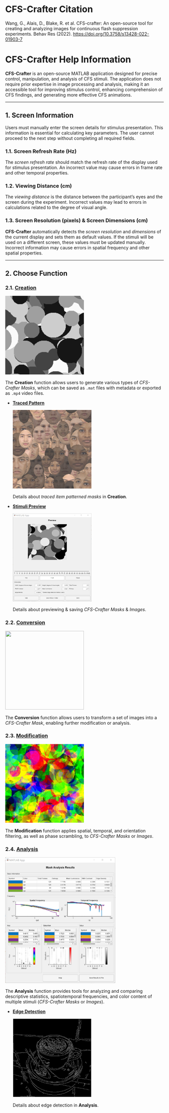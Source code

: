 # CFS-Crafter Citation
Wang, G., Alais, D., Blake, R. et al. CFS-crafter: An open-source tool for creating and analyzing images for continuous flash suppression experiments. Behav Res (2022). https://doi.org/10.3758/s13428-022-01903-7

# CFS-Crafter Help Information  

**CFS-Crafter** is an open-source MATLAB application designed for precise control, manipulation, and analysis of CFS stimuli. The application does not require prior expertise in image processing and analysis, making it an accessible tool for improving stimulus control, enhancing comprehension of CFS findings, and generating more effective CFS animations.  

---

## 1. Screen Information  

Users must manually enter the screen details for stimulus presentation. This information is essential for calculating key parameters. The user cannot proceed to the next step without completing all required fields.  

### 1.1. Screen Refresh Rate (Hz)  

The *screen refresh rate* should match the refresh rate of the display used for stimulus presentation. An incorrect value may cause errors in frame rate and other temporal properties.  

### 1.2. Viewing Distance (cm)  

The *viewing distance* is the distance between the participant’s eyes and the screen during the experiment. Incorrect values may lead to errors in calculations related to the degree of visual angle.  

### 1.3. Screen Resolution (pixels) & Screen Dimensions (cm)  

**CFS-Crafter** automatically detects the *screen resolution* and *dimensions* of the current display and sets them as default values. If the stimuli will be used on a different screen, these values must be updated manually. Incorrect information may cause errors in spatial frequency and other spatial properties.  

---

## 2. Choose Function  

### 2.1. [Creation](./Creation.html)  

<img src="https://raw.githubusercontent.com/guandongwang/cfs_crafter/main/CFS-Crafter%20Help%20Information/Images/Creation/gray_mondrain.gif" width="250" height="250">  

The **Creation** function allows users to generate various types of *CFS-Crafter Masks*, which can be saved as `.mat` files with metadata or exported as `.mp4` video files.  

- **[Traced Pattern](./Trace.html)**  

  <img src="https://raw.githubusercontent.com/guandongwang/cfs_crafter/main/CFS-Crafter%20Help%20Information/Images/Creation/traced_items/face.gif" width="250" height="250">  

  Details about *traced item patterned masks* in **Creation**.  

- **[Stimuli Preview](./Preview.html)**  

  <img src="https://raw.githubusercontent.com/guandongwang/cfs_crafter/main/CFS-Crafter%20Help%20Information/Images/Creation/preview.png" width="250" height="280">  

  Details about previewing & saving *CFS-Crafter Masks* & *Images*.  

### 2.2. [Conversion](./Conversion.html)  

<img src="https://raw.githubusercontent.com/guandongwang/cfs_crafter/main/CFS-Crafter%20Help%20Information/Images/Conversion/image_sequence.gif" width="250" height="250">  

The **Conversion** function allows users to transform a set of images into a *CFS-Crafter Mask*, enabling further modification or analysis.  

### 2.3. [Modification](./Modification.html)  

<img src="https://raw.githubusercontent.com/guandongwang/cfs_crafter/main/CFS-Crafter%20Help%20Information/Images/Modification/after_termporal_filtering.gif" width="250" height="250">  

The **Modification** function applies spatial, temporal, and orientation filtering, as well as phase scrambling, to *CFS-Crafter Masks* or *Images*.  

### 2.4. [Analysis](./Analysis.html)  

<img src="https://raw.githubusercontent.com/guandongwang/cfs_crafter/main/CFS-Crafter%20Help%20Information/Images/Analysis/analysis_results.png" width="350" height="400">  

The **Analysis** function provides tools for analyzing and comparing descriptive statistics, spatiotemporal frequencies, and color content of multiple stimuli (*CFS-Crafter Masks* or *Images*).  

- **[Edge Detection](./Edge_preview.html)**  

  <img src="https://raw.githubusercontent.com/guandongwang/cfs_crafter/main/CFS-Crafter%20Help%20Information/Images/Analysis/edge_detection.png" width="250" height="250">  

  Details about edge detection in **Analysis**.  


